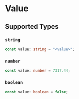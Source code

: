 # Value


## Supported Types

### `string`

```typescript
const value: string = "<value>";
```

### `number`

```typescript
const value: number = 7317.44;
```

### `boolean`

```typescript
const value: boolean = false;
```

